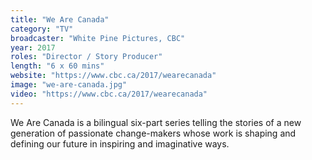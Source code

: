 ```yaml
---
title: "We Are Canada"
category: "TV"
broadcaster: "White Pine Pictures, CBC"
year: 2017
roles: "Director / Story Producer"
length: "6 x 60 mins"
website: "https://www.cbc.ca/2017/wearecanada"
image: "we-are-canada.jpg"
video: "https://www.cbc.ca/2017/wearecanada"
---
```


We Are Canada is a bilingual six-part series telling the stories of a new generation of passionate change-makers whose work is shaping and defining our future in inspiring and imaginative ways.
